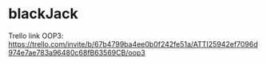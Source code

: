 # blackJack

Trello link OOP3:
https://trello.com/invite/b/67b4799ba4ee0b0f242fe51a/ATTI25942ef7096d974e7ae783a96480c68fB63569CB/oop3
